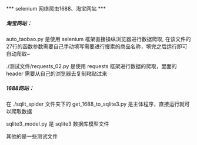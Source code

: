 *** selenium 网络爬虫1688、淘宝网站 ***

##### 淘宝网站：

auto_taobao.py 是使用 selenium 框架直接操纵浏览器进行数据爬取,
在该文件的27行的函数参数需要自己手动填写需要进行搜索的商品名称，填完之后运行即可自动爬取~

./测试文件/requests_02.py 是使用 requests 框架进行数据的爬取，里面的 header 需要从自己的浏览器去复制粘贴过来

##### 1688网站：

在 ./sqlit_spider 文件夹下的 get_1688_to_sqlite3.py 是主体程序，直接运行就可以爬取数据

sqlite3_model.py 是 sqlite3 数据库模型文件

其他的是一些测试文件
